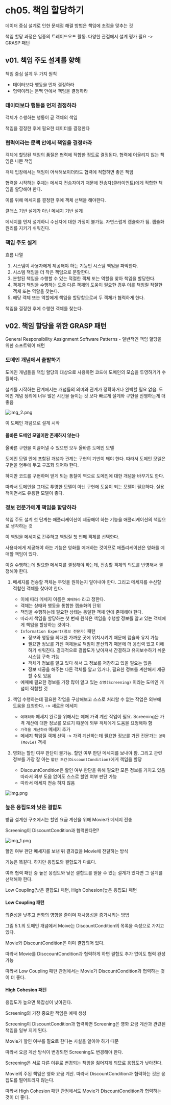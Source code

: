 # ch05. 책임 할당하기

데이터 중심 설계로 인한 문제점 해결 방법은 책임에 초점을 맞추는 것

책임 할당 과정은 일종의 트레이드오프 활동. 다양한 관점에서 설계 평가 필요 -> GRASP 패턴

## v01. 책임 주도 설계를 향해

책임 중심 설계 두 가지 원칙

- 데이터보다 행동을 먼저 결정하라
- 협력이라는 문맥 안에서 책임을 결정하라

### 데이터보다 행동을 먼저 결정하라

객체가 수행하는 행동이 곧 객체의 책임

책임을 결정한 후에 필요한 데이터를 결정한다

### 협력이라는 문맥 안에서 책임을 결정하라

객체에 할당된 책임의 품질은 협력에 적합한 정도로 결정된다. 협력에 어울리지 않는 책임은 나쁜 책임

객체 입장에서는 책임이 어색해보이더라도 협력에 적합하면 좋은 책임

협력을 시작하는 주체는 메세지 전송자이기 때문에 전송자(클라이언트)에게 적합한 책임을 할당해야 한다.

이를 위해 메세지를 결정한 후에 객체 선택을 해야한다.

클래스 기반 설계가 아닌 메세지 기반 설계

메세지를 먼저 설계하니 수신자에 대한 가정이 불가능. 자연스럽게 캡슐화가 됨. 캡슐화 원리를 지키기 쉬워진다.

### 책임 주도 설계

흐름 나열

1. 시스템이 사용자에게 제공해야 하는 기능인 시스템 책임을 파악한다.
2. 시스템 책임을 더 작은 책임으로 분할한다.
3. 분할된 책임을 수행할 수 있는 적절한 객체 또는 역할을 찾아 책임을 할당한다.
4. 객체가 책임을 수행하는 도중 다른 객체의 도움이 필요한 경우 이를 책임질 적절한 객체 또는 역할을 찾는다.
5. 해당 객체 또는 역할에게 책임을 할당함으로써 두 객체가 협력하게 한다.

책임을 결정한 후에 수행한 객체를 찾는다.

## v02. 책임 할당을 위한 GRASP 패턴

General Responsibility Assignment Software Patterns - 일반적인 책임 할당을 위한 소프트웨어 패턴

### 도메인 개념에서 출발하기

도메인 개념들을 책임 할당의 대상으로 사용하면 코드에 도메인의 모습을 투영하기가 수월하다.

설계를 시작하는 단계에서는 개념들의 의미와 관계가 정확하거나 완벽할 필요 없음. 도메인 개념 정리에 너무 많은 시간을 들이는 것 보다 빠르게 설계와 구현을 진행하는게 더 좋음

![img_2.png](img_2.png)

이 도메인 개념으로 설계 시작

#### 올바른 도메인 모델이란 존재하지 않는다

올바른 구현을 이끌어낼 수 있으면 모두 올바른 도메인 모델

도메인 모델 안에 포함된 개념과 관계는 구현의 기반이 돼야 한다. 따라서 도메인 모델은 구현을 염두에 두고 구조화 되어야 한다.

하지만 코드를 구현하며 얻게 되는 통찰이 역으로 도메인에 대한 개념을 바꾸기도 한다.

따라서 도메인을 그대로 투영한 모델이 아닌 구현에 도움이 되는 모델이 필요하다. 실용적이면서도 유용한 모델이 좋다.

### 정보 전문가에게 책임을 할당하라

책임 주도 설계 첫 단계는 애플리케이션이 제공해야 하는 기능을 애플리케이션의 책임으로 생각하는 것

이 책임을 메세지로 간주하고 책임질 첫 번째 객체를 선택한다.

사용자에게 제공해야 하는 기능은 영화를 예매하는 것이므로 애플리케이션은 영화를 예매할 책임이 있다.

이걸 수행하는데 필요한 메세지를 결정해야 하는데, 전송할 객체의 의도를 반영해서 결정해야 한다.

1. 메세지를 전송할 객체는 무엇을 원하는지 알아내야 한다. 그리고 메세지를 수신할 적합한 객체를 찾아야 한다.
    - 이에 따라 메세지 이름은 `예매하라` 라고 정한다.
    - 객체는 상태와 행동을 통합한 캡슐화의 단위
    - 책임을 수행하는데 필요한 상태는 동일한 객체 안에 존재해야 한다.
    - 따라서 책임을 할당하는 첫 번째 원칙은 책임을 수행할 정보를 알고 있는 객체에게 책임을 할당하는 것이다.
    - `Information Expert(정보 전문가)` 패턴
        - 정보와 행동을 최대한 가까운 곳에 위치시키기 때문에 캡슐화 유지 가능
        - 필요한 정보를 가진 객체들로 책임이 분산되기 때문에 더 응집력 있고 이해하기 쉬워진다. 결과적으로 결합도가 낮아져서 간결하고 유지보수하기 쉬운 시스템 구축 가능
        - 객체가 정보를 알고 있다 해서 그 정보를 저장하고 있을 필요는 없음
        - 정보 제공을 해주는 다른 객체를 알고 있거나, 필요한 정보를 계산해서 제공할 수도 있음
    - 예매에 필요한 정보를 가장 많이 알고 있는 `상영(Screening)` 이라는 도메인 개념이 적합할 것

2. 책임 수행하는데 필요한 작업을 구상해보고 스스로 처리할 수 없는 작업은 외부에 도움을 요청한다. -> 새로운 메세지
    - `예매하라` 메세지 완료를 위해서는 예매 가격 계산 작업이 필요. Screening은 가격 계산에 대한 정보를 모르기 떄문에 외부 객체에게 도움을 요청해야 함
    - `가격을 계산하라` 메세지 추가
    - 메세지 책임질 객체 선택 -> 가격 계산하는데 필요한 정보를 가진 전문가는 `영화(Movie)` 객체
3. 영화는 할인 여부 판단이 불가능. 할인 여부 판단 메세지를 보내야 함. 그리고 관련 정보를 가장 잘 아는 `할인 조건(DiscountCondition)`에게 책임을 할당
    - DiscountCondition은 할인 여부 판단을 위해 필요한 모든 정보를 가지고 있음 따라서 외부 도움 없이도 스스로 할인 여부 판단 가능
    - 따라서 메세지 전송 하지 않음

![img.png](img.png)

### 높은 응집도와 낮은 결합도

방금 설계한 구조에서는 할인 요금 계산을 위해 Movie가 메세지 전송

Screening이 DiscountCondition과 협력한다면?

![img_1.png](img_1.png)

할인 여부 판단 메세지를 보낸 뒤 결과값을 Movie에 전달하는 방식

기능은 똑같다. 하지만 응집도와 결합도가 다르다.

여러 협력 패턴 중 높은 응집도와 낮은 결합도를 얻을 수 있는 설계가 있다면 그 설계를 선택해야 한다.

Low Coupling(낮은 결합도) 패턴, High Cohesion(높은 응집도) 패턴

#### Low Coupling 패턴

의존성을 낮추고 변화의 영향을 줄이며 재사용성을 증가시키는 방법

그림 5.1.의 도메인 개념에서 Moive는 DiscountCondition의 목록을 속성으로 가지고 있다. 

Movie와 DiscountCondition은 이미 결합되어 있다. 

따라서 Movie를 DisccountCondition과 협력하게 하면 결합도 추가 없이도 협력 완성 가능

따라서 Low Coupling 패턴 관점에서는 Movie가 DiscountCondition과 협력하는 것이 더 좋다.

#### High Cohesion 패턴

응집도가 높으면 복잡성이 낮아진다.

Screening의 가장 중요한 책임은 예매 생성

Screening이 DiscountCondition과 협력하면 Screening은 영화 요금 계산과 관련된 책임을 일부 지게 된다. 

Movie가 할인 여부를 필요로 한다는 사실을 알아야 하기 때문

따라서 요금 계산 방식이 변경되면 Screening도 변경해야 한다.

Screening은 서로 다른 이유로 변경되는 책임을 짊어지게 되므로 응집도가 낮아진다.

Movie의 주된 책임은 영화 요금 계산. 따라서 DiscountCondition과 협력하는 것은 응집도를 떨어트리지 않는다.

따라서 High Cohesion 패턴 관점에서도 Movie가 DiscountCondition과 협력하는 것이 더 좋다.

